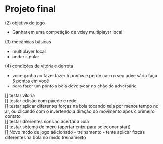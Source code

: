 # Projeto final

(2) objetivo do jogo
  - Ganhar em uma competição de voley multiplayer local
    
(3) mecânicas básicas
  - multiplayer local
  - andar e pular
    
(4) condições de vitória e derrota
  - voce ganha ao fazer fazer 5 pontos e perde caso o seu adversário faça 5 pontos em você
  - para fazer um ponto a bola deve tocar no chão do adversário

[] testar vitoria \
[] testar colisão com parede e rede \
[] testar aplicar diferentes forças na bola  tocando nela por menos tempo no ar, ou clicando com o invertendo a direção do movimento apos o primeiro contato \
[] testar diferentes sons ao acertar a bola \
[] testar sistema de menu (apertar enter para selecionar start) \
[] Novo modo de jogo adicionado - treinamento 
    - tente aplicar forças diferentes na bola no modo treinamento 